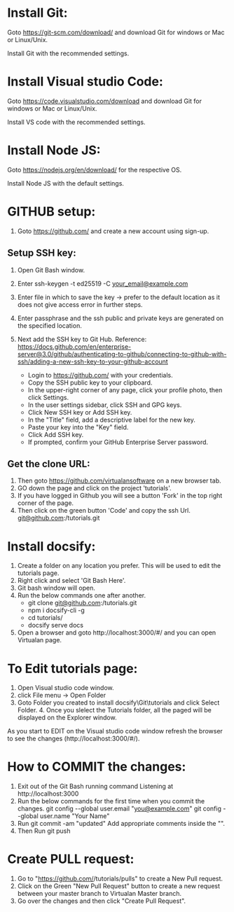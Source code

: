 # Install Git:

Goto https://git-scm.com/download/ and download Git for windows or Mac or Linux/Unix.

Install Git with the recommended settings.

# Install Visual studio Code:

Goto https://code.visualstudio.com/download and download Git for windows or Mac or Linux/Unix.

Install VS code with the recommended settings.

# Install Node JS:

Goto https://nodejs.org/en/download/ for the respective OS.

Install Node JS with the default settings.

# GITHUB setup:

1. Goto https://github.com/ and create a new account using sign-up.
   
## Setup SSH key:

1. Open Git Bash window.
2. Enter  ssh-keygen -t ed25519 -C your_email@example.com
3. Enter file in which to save the key -> prefer to the default location as it does not give access error in further steps.
4. Enter passphrase and the ssh public and private keys are generated on the specified location.
5. Next add the SSH key to Git Hub.
      Reference: https://docs.github.com/en/enterprise-server@3.0/github/authenticating-to-github/connecting-to-github-with-ssh/adding-a-new-ssh-key-to-your-github-account
      
      - Login to https://github.com/ with your credentials.
      - Copy the SSH public key to your clipboard.
      - In the upper-right corner of any page, click your profile photo, then click Settings.
      - In the user settings sidebar, click SSH and GPG keys.
      - Click New SSH key or Add SSH key.
      - In the "Title" field, add a descriptive label for the new key.
      - Paste your key into the "Key" field.
      - Click Add SSH key.
      - If prompted, confirm your GitHub Enterprise Server password.

## Get the clone URL:

1. Then goto https://github.com/virtualansoftware on a new browser tab.
3. GO down the page and click on the project 'tutorials'.
4. If you have logged in Github you will see a button 'Fork' in the top right corner of the page.
5. Then click on the green button 'Code' and copy the ssh Url.
   git@github.com:<GitHub username>/tutorials.git
   
# Install docsify:

1. Create a folder on any location you prefer. This will be used to edit the tutorials page.
2. Right click and select 'Git Bash Here'.
3. Git bash window will open.
4. Run the below commands one after another.
    - git clone git@github.com:<username>/tutorials.git
    - npm i docsify-cli -g
    - cd tutorials/
    - docsify serve docs
5. Open a browser and goto http://localhost:3000/#/ and you can open Virtualan page. 
    
# To Edit tutorials page:

1. Open Visual studio code window.
2. click File menu -> Open Folder
3. Goto Folder you created to install docsify\Git\tutorials and click Select Folder.
   4. Once you slelect the Tutorials folder, all the paged will be displayed on the Explorer window. 

As you start to EDIT on the Visual studio code window refresh the browser to see the changes (http://localhost:3000/#/).

# How to COMMIT the changes:
1. Exit out of the Git Bash running command Listening at http://localhost:3000
2. Run the below commands for the first time when you commit the changes.
         git config --global user.email "you@example.com"
         git config --global user.name "Your Name"
3. Run 
         git commit -am "updated"
   Add appropriate comments inside the "".
4. Then Run 
         git push

# Create PULL request:
1. Go to "https://github.com/<username>/tutorials/pulls" to create a New Pull request.
2. Click on the Green "New Pull Request" button to create a new request between your master branch to Virtualan Master branch.
3. Go over the changes and then click "Create Pull Request".